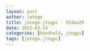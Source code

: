 ```yaml
---
layout: post
author: jotego
title: jotego.jtngpc - 654aa29
date: 2025-03-14
categories: [Handheld, jtngpc]
tags: [jotego.jtngpc]
---
```


